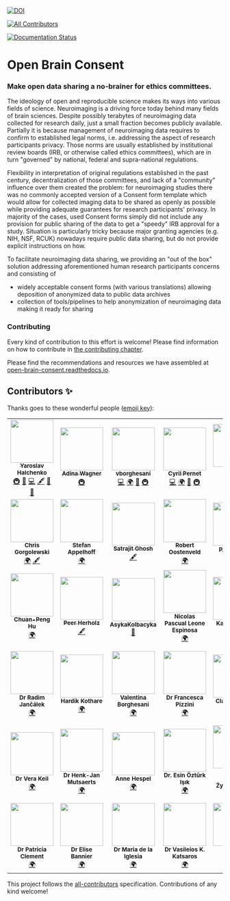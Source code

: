 [![DOI](https://zenodo.org/badge/DOI/10.5281/zenodo.3403176.svg)](https://doi.org/10.5281/zenodo.3403176)
<!-- ALL-CONTRIBUTORS-BADGE:START - Do not remove or modify this section -->
[![All Contributors](https://img.shields.io/badge/all_contributors-40-orange.svg?style=flat-square)](#contributors-)
<!-- ALL-CONTRIBUTORS-BADGE:END -->
[![Documentation Status](https://readthedocs.org/projects/open-brain-consent/badge/?version=stable)](https://open-brain-consent.readthedocs.io/en/stable/?badge=stable)

# Open Brain Consent

### Make open data sharing a no-brainer for ethics committees. 

The ideology of open and reproducible science makes its ways into various fields of science.
Neuroimaging is a driving force today behind many fields of brain sciences.
Despite possibly terabytes of neuroimaging data collected for research daily, just a small fraction becomes publicly available. 
Partially it is because management of neuroimaging data requires to confirm to established legal norms, i.e. addressing the aspect of research participants privacy. 
Those norms are usually established by institutional review boards (IRB, or otherwise called ethics committees), which are in turn "governed" by national, federal and supra-national regulations.

Flexibility in interpretation of original regulations established in the past century, decentralization of those committees, and lack of a "community" influence over them created the problem: 
for neuroimaging studies there was no commonly accepted version of a Consent form template which would allow for collected imaging data to be shared as openly as possible while providing adequate guarantees for research participants' privacy.
In majority of the cases, used Consent forms simply did not include any provision for public sharing of the data to get a "speedy" IRB approval for a study. 
Situation is particularly tricky because major granting agencies (e.g. NIH, NSF, RCUK) nowadays require public data sharing, but do not provide explicit instructions on how.

To facilitate neuroimaging data sharing, we providing an "out of the box" solution addressing aforementioned human research participants concerns and consisting of
- widely acceptable consent forms (with various translations) allowing deposition of anonymized data to public data archives
- collection of tools/pipelines to help anonymization of neuroimaging data making it ready for sharing

### Contributing

Every kind of contribution to this effort is welcome!
Please find information on how to contribute in [the contributing chapter](https://open-brain-consent.readthedocs.io/en/stable/contribute.html).

Please find the recommendations and resources we have assembled at [open-brain-consent.readthedocs.io](https://open-brain-consent.readthedocs.io/en/stable/).
## Contributors ✨

Thanks goes to these wonderful people ([emoji key](https://allcontributors.org/docs/en/emoji-key)):

<!-- ALL-CONTRIBUTORS-LIST:START - Do not remove or modify this section -->
<!-- prettier-ignore-start -->
<!-- markdownlint-disable -->
<table>
  <tr>
    <td align="center"><a href="http://www.onerussian.com"><img src="https://avatars3.githubusercontent.com/u/39889?v=4" width="100px;" alt=""/><br /><sub><b>Yaroslav Halchenko</b></sub></a><br /><a href="#infra-yarikoptic" title="Infrastructure (Hosting, Build-Tools, etc)">🚇</a> <a href="#projectManagement-yarikoptic" title="Project Management">📆</a> <a href="https://github.com/con/open-brain-consent/commits?author=yarikoptic" title="Code">💻</a> <a href="#content-yarikoptic" title="Content">🖋</a> <a href="https://github.com/con/open-brain-consent/pulls?q=is%3Apr+reviewed-by%3Ayarikoptic" title="Reviewed Pull Requests">👀</a> <a href="#maintenance-yarikoptic" title="Maintenance">🚧</a></td>
    <td align="center"><a href="http://www.adina-wagner.com"><img src="https://avatars1.githubusercontent.com/u/29738718?v=4" width="100px;" alt=""/><br /><sub><b>Adina Wagner</b></sub></a><br /><a href="#infra-adswa" title="Infrastructure (Hosting, Build-Tools, etc)">🚇</a></td>
    <td align="center"><a href="http://valentina.borghesani.org/"><img src="https://avatars1.githubusercontent.com/u/11749857?v=4" width="100px;" alt=""/><br /><sub><b>vborghesani</b></sub></a><br /><a href="https://github.com/con/open-brain-consent/commits?author=vborghe" title="Code">💻</a> <a href="#translation-vborghe" title="Translation">🌍</a> <a href="#maintenance-vborghe" title="Maintenance">🚧</a> <a href="#infra-vborghe" title="Infrastructure (Hosting, Build-Tools, etc)">🚇</a></td>
    <td align="center"><a href="http://www.sbirc.ed.ac.uk/cyril/"><img src="https://avatars2.githubusercontent.com/u/4772878?v=4" width="100px;" alt=""/><br /><sub><b>Cyril Pernet</b></sub></a><br /><a href="https://github.com/con/open-brain-consent/commits?author=CPernet" title="Code">💻</a> <a href="#translation-CPernet" title="Translation">🌍</a> <a href="#maintenance-CPernet" title="Maintenance">🚧</a> <a href="#infra-CPernet" title="Infrastructure (Hosting, Build-Tools, etc)">🚇</a></td>
    <td align="center"><a href="https://github.com/mkoculak"><img src="https://avatars0.githubusercontent.com/u/16628635?v=4" width="100px;" alt=""/><br /><sub><b>Marcin Koculak</b></sub></a><br /><a href="#translation-mkoculak" title="Translation">🌍</a></td>
    <td align="center"><a href="https://github.com/mhavu"><img src="https://avatars0.githubusercontent.com/u/2302090?v=4" width="100px;" alt=""/><br /><sub><b>Marko Havu</b></sub></a><br /><a href="#translation-mhavu" title="Translation">🌍</a></td>
    <td align="center"><a href="https://libjpel.so"><img src="https://avatars2.githubusercontent.com/u/5000591?v=4" width="100px;" alt=""/><br /><sub><b>John Pellman</b></sub></a><br /><a href="https://github.com/con/open-brain-consent/issues?q=author%3Ajpellman" title="Bug reports">🐛</a> <a href="#infra-jpellman" title="Infrastructure (Hosting, Build-Tools, etc)">🚇</a></td>
  </tr>
  <tr>
    <td align="center"><a href="http://chrisgorgolewski.org"><img src="https://avatars2.githubusercontent.com/u/238759?v=4" width="100px;" alt=""/><br /><sub><b>Chris Gorgolewski</b></sub></a><br /><a href="#translation-chrisgorgo" title="Translation">🌍</a> <a href="#content-chrisgorgo" title="Content">🖋</a></td>
    <td align="center"><a href="https://www.stefanappelhoff.com"><img src="https://avatars1.githubusercontent.com/u/9084751?v=4" width="100px;" alt=""/><br /><sub><b>Stefan Appelhoff</b></sub></a><br /><a href="#translation-sappelhoff" title="Translation">🌍</a></td>
    <td align="center"><a href="http://satra.cogitatum.org"><img src="https://avatars2.githubusercontent.com/u/184063?v=4" width="100px;" alt=""/><br /><sub><b>Satrajit Ghosh</b></sub></a><br /><a href="#content-satra" title="Content">🖋</a></td>
    <td align="center"><a href="https://github.com/robertoostenveld"><img src="https://avatars1.githubusercontent.com/u/899043?v=4" width="100px;" alt=""/><br /><sub><b>Robert Oostenveld</b></sub></a><br /><a href="#translation-robertoostenveld" title="Translation">🌍</a></td>
    <td align="center"><a href="https://github.com/pjtoussaint"><img src="https://avatars1.githubusercontent.com/u/4642250?v=4" width="100px;" alt=""/><br /><sub><b>pjtoussaint</b></sub></a><br /><a href="#translation-pjtoussaint" title="Translation">🌍</a></td>
    <td align="center"><a href="https://github.com/mlkieseler"><img src="https://avatars0.githubusercontent.com/u/13872144?v=4" width="100px;" alt=""/><br /><sub><b>Marie-Luise Kieseler</b></sub></a><br /><a href="#translation-mlkieseler" title="Translation">🌍</a></td>
    <td align="center"><a href="http://www.fmrwhy.com/"><img src="https://avatars0.githubusercontent.com/u/10141237?v=4" width="100px;" alt=""/><br /><sub><b>Stephan Heunis</b></sub></a><br /><a href="#infra-jsheunis" title="Infrastructure (Hosting, Build-Tools, etc)">🚇</a></td>
  </tr>
  <tr>
    <td align="center"><a href="http://huchuanpeng.com"><img src="https://avatars0.githubusercontent.com/u/7300419?v=4" width="100px;" alt=""/><br /><sub><b>Chuan-Peng Hu</b></sub></a><br /><a href="#translation-hcp4715" title="Translation">🌍</a></td>
    <td align="center"><a href="http://peerherholz.github.io"><img src="https://avatars0.githubusercontent.com/u/20129524?v=4" width="100px;" alt=""/><br /><sub><b>Peer Herholz</b></sub></a><br /><a href="#content-PeerHerholz" title="Content">🖋</a></td>
    <td align="center"><a href="https://github.com/AsykaKolbacyka"><img src="https://avatars0.githubusercontent.com/u/67231944?v=4" width="100px;" alt=""/><br /><sub><b>AsykaKolbacyka</b></sub></a><br /><a href="#design-AsykaKolbacyka" title="Design">🎨</a></td>
    <td align="center"><img src="https://unicornify.pictures/avatar/50816018529642639627559528262906053204?s=128" width="100px;" alt=""/><br /><sub><b> Nicolas Pascual Leone Espinosa</b></sub><br /><a href="#translation" title="Translation">🌍</a></td>
    <td align="center"><img src="https://unicornify.pictures/avatar/3286594976052355665756813966559391795?s=128" width="100px;" alt=""/><br /><sub><b>Karolina Finc</b></sub><br /><a href="#translation" title="Translation">🌍</a></td>
    <td align="center"><img src="https://unicornify.pictures/avatar/129191881538174400234909343737821206176?s=128" width="100px;" alt=""/><br /><sub><b>Dr. Kyrre E. Emblem</b></sub><br /><a href="#translation" title="Translation">🌍</a></td>
    <td align="center"><img src="https://unicornify.pictures/avatar/4691228916091123621709038074142801892?s=128" width="100px;" alt=""/><br /><sub><b>Saurabh Chavan</b></sub><br /><a href="#translation" title="Translation">🌍</a></td>
  </tr>
  <tr>
    <td align="center"><img src="https://unicornify.pictures/avatar/201254758934706648287772069158647925952?s=128" width="100px;" alt=""/><br /><sub><b>Dr Radim Jančálek</b></sub><br /><a href="#translation" title="Translation">🌍</a></td>
    <td align="center"><img src="https://unicornify.pictures/avatar/227744230451921531094269175890707961174?s=128" width="100px;" alt=""/><br /><sub><b>Hardik Kothare </b></sub><br /><a href="#translation" title="Translation">🌍</a></td>
    <td align="center"><img src="https://unicornify.pictures/avatar/115564128361764407310819661237289578203?s=128" width="100px;" alt=""/><br /><sub><b>Valentina Borghesani </b></sub><br /><a href="#translation" title="Translation">🌍</a></td>
    <td align="center"><img src="https://unicornify.pictures/avatar/331779447641493845804226957467132862211?s=128" width="100px;" alt=""/><br /><sub><b>Dr Francesca Pizzini</b></sub><br /><a href="#translation" title="Translation">🌍</a></td>
    <td align="center"><img src="https://unicornify.pictures/avatar/168303728220231581562694179710521562469?s=128" width="100px;" alt=""/><br /><sub><b>Clara Moreau</b></sub><br /><a href="#translation" title="Translation">🌍</a></td>
    <td align="center"><img src="https://unicornify.pictures/avatar/204357623244501477137334102859890418518?s=128" width="100px;" alt=""/><br /><sub><b>Dr Amira Serifovic Trbalic</b></sub><br /><a href="#translation" title="Translation">🌍</a></td>
    <td align="center"><img src="https://unicornify.pictures/avatar/140890128984856104640333123676081178303?s=128" width="100px;" alt=""/><br /><sub><b>Sara Fernández</b></sub><br /><a href="#translation" title="Translation">🌍</a></td>
  </tr>
  <tr>
    <td align="center"><img src="https://unicornify.pictures/avatar/61700033103512558814640108900367250360?s=128" width="100px;" alt=""/><br /><sub><b>Dr Vera Keil</b></sub><br /><a href="#translation" title="Translation">🌍</a></td>
    <td align="center"><img src="https://unicornify.pictures/avatar/295591703619980376282459646695045405785?s=128" width="100px;" alt=""/><br /><sub><b>Dr Henk-Jan Mutsaerts</b></sub><br /><a href="#translation" title="Translation">🌍</a></td>
    <td align="center"><img src="https://unicornify.pictures/avatar/317452050964486276281487666867339101373?s=128" width="100px;" alt=""/><br /><sub><b>Anne Hespel </b></sub><br /><a href="#translation" title="Translation">🌍</a></td>
    <td align="center"><img src="https://unicornify.pictures/avatar/252802718727300670504627158800121396591?s=128" width="100px;" alt=""/><br /><sub><b>Dr. Esin Öztürk Işık</b></sub><br /><a href="#translation" title="Translation">🌍</a></td>
    <td align="center"><img src="https://unicornify.pictures/avatar/69522165094006649829964301479204649060?s=128" width="100px;" alt=""/><br /><sub><b>Monika Boruta-Żywiczyńska</b></sub><br /><a href="#translation" title="Translation">🌍</a></td>
    <td align="center"><img src="https://unicornify.pictures/avatar/34643475542453809928725084302431092545?s=128" width="100px;" alt=""/><br /><sub><b>María de la Iglesia Vayá </b></sub><br /><a href="#translation" title="Translation">🌍</a></td>
    <td align="center"><img src="https://unicornify.pictures/avatar/146034832033234963545725326912853601122?s=128" width="100px;" alt=""/><br /><sub><b>Dr Anne Hespel </b></sub><br /><a href="#translation" title="Translation">🌍</a></td>
  </tr>
  <tr>
    <td align="center"><img src="https://unicornify.pictures/avatar/321287267194492895197491731370358741236?s=128" width="100px;" alt=""/><br /><sub><b>Dr Patricia Clement </b></sub><br /><a href="#translation" title="Translation">🌍</a></td>
    <td align="center"><img src="https://unicornify.pictures/avatar/79392824976212577294463559588700788209?s=128" width="100px;" alt=""/><br /><sub><b>Dr Elise Bannier</b></sub><br /><a href="#translation" title="Translation">🌍</a></td>
    <td align="center"><img src="https://unicornify.pictures/avatar/151390569491455074342299757350879636412?s=128" width="100px;" alt=""/><br /><sub><b>Dr Maria de la Iglesia</b></sub><br /><a href="#translation" title="Translation">🌍</a></td>
    <td align="center"><img src="https://unicornify.pictures/avatar/312184497630168570921714213494253435042?s=128" width="100px;" alt=""/><br /><sub><b>Dr Vasileios K. Katsaros</b></sub><br /><a href="#translation" title="Translation">🌍</a></td>
    <td align="center"><a href="http://camillemaumet.com"><img src="https://avatars1.githubusercontent.com/u/5374264?v=4" width="100px;" alt=""/><br /><sub><b>Camille Maumet</b></sub></a><br /><a href="#translation-cmaumet" title="Translation">🌍</a></td>
  </tr>
</table>

<!-- markdownlint-enable -->
<!-- prettier-ignore-end -->
<!-- ALL-CONTRIBUTORS-LIST:END -->

This project follows the [all-contributors](https://github.com/all-contributors/all-contributors) specification. Contributions of any kind welcome!
